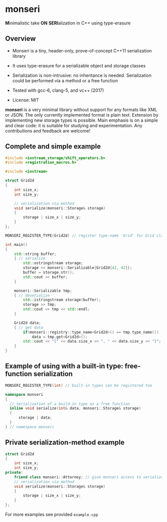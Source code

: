 # monseri
**M**inimalistic take **ON** **SERI**alization in C++ using type-erasure

## Overview
- Monseri is a tiny, header-only, prove-of-concept C++11 serialization library

- It uses type-erasure for a serializable object and storage classes

- Serialization is non-intrusive: no inheritance is needed. Serialization could be performed via a method or a free function

- Tested with gcc-6, clang-5, and vc++ (2017)

- License: MIT

**monseri** is a very minimal library without support for any formats like XML or JSON. The only currently implemented format is plain text. Extension by implementing new storage types is possible. Main emphasis is on a simple and clear code: it is suitable for studying and experimentation. Any contributions and feedback are welcome!

## Complete and simple example
```c++
#include <iostream_storage/shift_operators.h>
#include <registration_macros.h>

#include <iostream>

struct Grid2d
{
    int size_x;
    int size_y;

    // serialization via method
    void serialize(monseri::Storage& storage)
    {
        storage | size_x | size_y;
    }
};

MONSERI_REGISTER_TYPE(Grid2d) // register type-name 'Grid' for Grid class

int main()
{
    std::string buffer;
    { // serialize
        std::ostringstream storage;
        storage << monseri::Serializable{Grid2d{42, 42}};
        buffer = storage.str();
        std::cout << buffer;
    }

    monseri::Serializable tmp;
    { // deserialize
        std::istringstream storage(buffer);
        storage >> tmp;
        std::cout << tmp << std::endl;
    }

    Grid2d data;
    { // get data
        if(monseri::registry::type_name<Grid2d>() == tmp.type_name())
            data = tmp.get<Grid2d>();
        std::cout << "[" << data.size_x << ", " << data.size_y << "]";
    }
}
```

## Example of using with a built-in type: free-function serialization
```c++
MONSERI_REGISTER_TYPE(int) // built-in types can be registered too

namespace monseri
{
  // serialization of a build-in type as a free function
  inline void serialize(int& data, monseri::Storage& storage)
  {
      storage | data;
  }
} // namespace monseri
```

## Private serialization-method example
```c++
struct Grid2d
{
    int size_x;
    int size_y;
private:
    friend class monseri::Attorney; // give monseri access to serialize()
    // serialization via method
    void serialize(monseri::Storage& storage)
    {
        storage | size_x | size_y;
    }
};
```

For more examples see provided `example.cpp`
